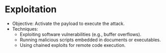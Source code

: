 # Exploitation

- Objective: Activate the payload to execute the attack.
- Techniques:
  - Exploiting software vulnerabilities (e.g., buffer overflows).
  - Running malicious scripts embedded in documents or executables.
  - Using chained exploits for remote code execution.
